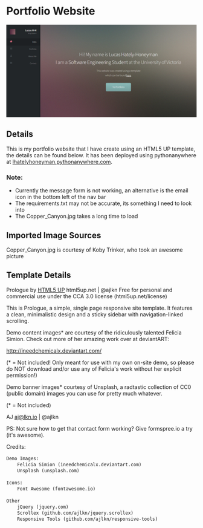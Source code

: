 # Portfolio Website

![Website Homepage](images/Website_Homepage.png)

## Details
This is my portfolio website that I have create using an HTML5 UP template, the details can be found below. 
It has been deployed using pythonanywhere at 
<a href="https://lhatelyhoneyman.pythonanywhere.com/" target="_blank">lhatelyhoneyman.pythonanywhere.com</a>.

### Note:
* Currently the message form is not working, an alternative is the email icon in the bottom left of the nav bar
* The requirements.txt may not be accurate, its something I need to look into
* The Copper_Canyon.jpg takes a long time to load

## Imported Image Sources
Copper_Canyon.jpg is courtesy of Koby Trinker, who took an awesome picture


## Template Details

Prologue by [HTML5 UP](https://html5up.net/prologue)
html5up.net | @ajlkn
Free for personal and commercial use under the CCA 3.0 license (html5up.net/license)


This is Prologue, a simple, single page responsive site template. It features a
clean, minimalistic design and a sticky sidebar with navigation-linked scrolling.

Demo content images* are courtesy of the ridiculously talented Felicia Simion. Check out
more of her amazing work over at deviantART:

http://ineedchemicalx.deviantart.com/

(* = Not included! Only meant for use with my own on-site demo, so please do NOT download
and/or use any of Felicia's work without her explicit permission!)

Demo banner images* courtesy of Unsplash, a radtastic collection of CC0 (public domain)
images you can use for pretty much whatever.

(* = Not included)

AJ
aj@lkn.io | @ajlkn

PS: Not sure how to get that contact form working? Give formspree.io a try (it's awesome).


Credits:

	Demo Images:
		Felicia Simion (ineedchemicalx.deviantart.com)
		Unsplash (unsplash.com)

	Icons:
		Font Awesome (fontawesome.io)

	Other
		jQuery (jquery.com)
		Scrollex (github.com/ajlkn/jquery.scrollex)
		Responsive Tools (github.com/ajlkn/responsive-tools)
